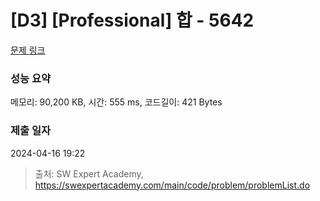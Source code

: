 # [D3] [Professional] 합 - 5642 

[문제 링크](https://swexpertacademy.com/main/code/problem/problemDetail.do?contestProbId=AWXQm2SqdxkDFAUo) 

### 성능 요약

메모리: 90,200 KB, 시간: 555 ms, 코드길이: 421 Bytes

### 제출 일자

2024-04-16 19:22



> 출처: SW Expert Academy, https://swexpertacademy.com/main/code/problem/problemList.do